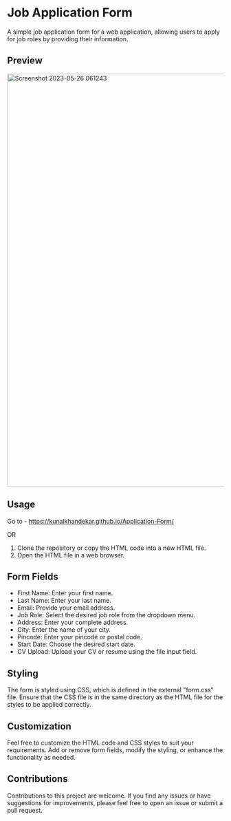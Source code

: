 # Job Application Form

A simple job application form for a web application, allowing users to apply for job roles by providing their information.

## Preview

<img width="960" alt="Screenshot 2023-05-26 061243" src="https://github.com/KunalKhandekar/Application-Form/assets/134169718/389a2a38-3bc6-4260-bbf7-50106e980eb5">

## Usage

Go to - https://kunalkhandekar.github.io/Application-Form/

OR

1. Clone the repository or copy the HTML code into a new HTML file.
2. Open the HTML file in a web browser.

## Form Fields

- First Name: Enter your first name.
- Last Name: Enter your last name.
- Email: Provide your email address.
- Job Role: Select the desired job role from the dropdown menu.
- Address: Enter your complete address.
- City: Enter the name of your city.
- Pincode: Enter your pincode or postal code.
- Start Date: Choose the desired start date.
- CV Upload: Upload your CV or resume using the file input field.

## Styling

The form is styled using CSS, which is defined in the external "form.css" file. Ensure that the CSS file is in the same directory as the HTML file for the styles to be applied correctly.

## Customization

Feel free to customize the HTML code and CSS styles to suit your requirements. Add or remove form fields, modify the styling, or enhance the functionality as needed.

## Contributions

Contributions to this project are welcome. If you find any issues or have suggestions for improvements, please feel free to open an issue or submit a pull request.
